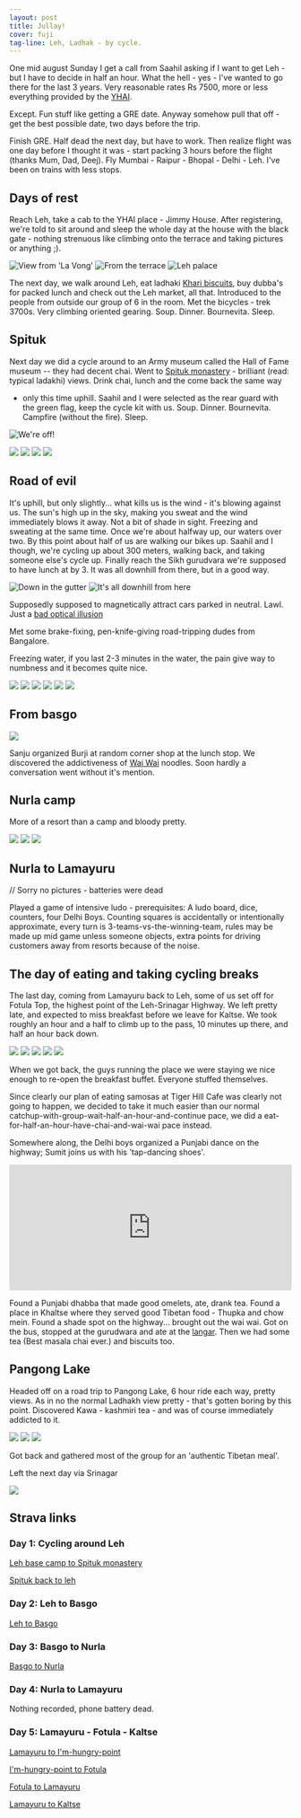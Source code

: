 ```yaml
---
layout: post
title: Jullay!
cover: fuji
tag-line: Leh, Ladhak - by cycle.
---
```


One mid august Sunday I get a call from Saahil asking if I want to get Leh -
but I have to decide in half an hour. What the hell - yes - I've wanted to go
there for the last 3 years. Very reasonable rates Rs 7500, more or less
everything provided by the [YHAI](http://yhaindia.org).

Except. Fun stuff like getting a GRE date. Anyway somehow pull that off - get
the best possible date, two days before the trip.

Finish GRE. Half dead the next day, but have to work. Then realize flight was
one day before I thought it was - start packing 3 hours before the flight
(thanks Mum, Dad, Deej). Fly Mumbai - Raipur - Bhopal - Delhi - Leh. I've been
on trains with less stops.

Days of rest
-----------

Reach Leh, take a cab to the YHAI place - Jimmy House. After registering, we're
told to sit around and sleep the whole day at the house with the black gate -
nothing strenuous like climbing onto the terrace and taking pictures or
anything ;).

![View from 'La Vong'](/images/leh/la-vong-view-teddy.jpg)
![From the terrace](/images/leh/la-vong-view-sunju-saahil.jpg)
![Leh palace](/images/leh/la-vong-leh-palace.jpg)

The next day, we walk around Leh, eat ladhaki [Khari biscuits][], buy dubba's
for packed lunch and  check out the Leh market, all that. Introduced to the
people from outside our group of 6 in the room. Met the bicycles - trek 3700s.
Very climbing oriented gearing. Soup. Dinner. Bournevita. Sleep.

[Khari biscuits]: http://www.google.com/search?q=khari+biscuit

Spituk
------

Next day we did a cycle around to an Army museum called the Hall of Fame museum
-- they had decent chai. Went to [Spituk monastery] - brilliant
(read: typical ladakhi) views. Drink chai, lunch and the come back the same way
- only this time uphill. Saahil and I were selected as the rear guard with the
green flag, keep the cycle kit with us. Soup. Dinner. Bournevita. Campfire
(without the fire). Sleep.

[Spituk monastery]: http://en.wikipedia.org/wiki/Spituk_Monastery

![We're off!](/images/leh/day-one-we-re-off.jpg)

![](/images/leh/spituk-pana-saahil-saif-arun.jpg)
![](/images/leh/spituk-view.jpg)
![](/images/leh/spituk-view-saahil-flags-drown.jpg)
![](/images/leh/spituk-view-saahil-flags.jpg)


Road of evil
------------

It's uphill, but only slightly... what kills us is the wind - it's blowing
against us. The sun's high up in the sky, making you sweat and the wind
immediately blows it away.  Not a bit of shade in sight. Freezing and sweating
at the same time. Once we're about halfway up, our waters over two. By this
point about half of us are walking our bikes up. Saahil and I though, we're
cycling up about 300 meters, walking back, and taking someone else's cycle up.
Finally reach the Sikh gurudvara we're supposed to have lunch at by 3. It was
all downhill from there, but in a good way. 

![Down in the gutter](/images/leh/road-of-evil.jpg)
![It's all downhill from here](/images/leh/all-downhill.jpg)

Supposedly supposed to magnetically attract cars parked in neutral. Lawl. Just
a [bad optical illusion][magnetic hill]

Met some brake-fixing, pen-knife-giving road-tripping dudes from Bangalore.

[magnetic hill]: http://en.wikipedia.org/wiki/Magnetic_hill

Freezing water, if you last 2-3 minutes in the water, the pain give way to
numbness and it becomes quite nice.

![](/images/leh/indus-banks-handlebar.jpg)
![](/images/leh/indus-banks-valley-view.jpg)
![](/images/leh/indus-chilling-on-the.jpg)
![](/images/leh/indus-pano.jpg)
![](/images/leh/indus-view-of-bridge.jpg)
![](/images/leh/indus-view-of.jpg)

<!-- Kids at basgo; ask Madhuri for pics -->

From basgo
----------

![](/images/leh/nurla-bus.jpg)

Sanju organized Burji at random corner shop at the lunch stop. We discovered
the addictiveness of [Wai Wai][] noodles. Soon hardly a conversation went
without it's mention.

[Wai Wai]: http://en.wikipedia.org/wiki/Wai_Wai_(food)

Nurla camp
----------

More of a resort than a camp and bloody pretty.

![](/images/leh/nurla-chilling-rocks.jpg)
![](/images/leh/nurla-sunrise-flags.jpg)
![](/images/leh/nurla-viewing-the-view.jpg)


Nurla to Lamayuru
-----------------

// Sorry no pictures - batteries were dead

Played a game of intensive ludo - prerequisites: A ludo board, dice, counters,
four Delhi Boys. Counting squares is accidentally or intentionally approximate,
every turn is 3-teams-vs-the-winning-team, rules may be made up mid game unless
someone objects, extra points for driving customers away from resorts because
of the noise.

The day of eating and taking cycling breaks
-------------------------------------------

The last day, coming from Lamayuru back to Leh, some of us set off for Fotula
Top, the highest point of the Leh-Srinagar Highway. We left pretty late, and
expected to miss breakfast before we leave for Kaltse. We took roughly an hour
and a half to climb up to the pass, 10 minutes up there, and half an hour back
down.

![](/images/leh/lamayuru-fotula-trippy-flags.jpg)
![](/images/leh/lamayuru-fotula-trippy-flags-w-people.jpg)
![](/images/leh/lamayuru-fotula-view.jpg)
![](/images/leh/lamayuru-fotula-view-saahil.jpg)
![](/images/leh/lamayuru-sumit-guardtower.jpg)

When we got back, the guys running the place we were staying we nice
enough to re-open the breakfast buffet. Everyone stuffed themselves.

Since clearly our plan of eating samosas at Tiger Hill Cafe was clearly not
going to happen, we decided to take it much easier than our normal
catchup-with-group-wait-half-an-hour-and-continue pace, we did a
eat-for-half-an-hour-have-chai-and-wai-wai pace instead.

Somewhere along, the Delhi boys organized a Punjabi dance on the highway; Sumit
joins us with his 'tap-dancing shoes'.

<iframe
    src="https://www.facebook.com/video/embed?video_id=10151941803272612"
    width="100%" height="224" frameborder="0">
</iframe>

Found a Punjabi dhabba that made good omelets, ate, drank tea. Found a place in
Khaltse where they served good Tibetan food - Thupka and chow mein. Found a
shade spot on the highway... brought out the wai wai.  Got on the bus, stopped
at the gurudwara and ate at the [langar][]. Then we had some tea (Best masala
chai ever.) and biscuits too.

[langar]: http://en.wikipedia.org/wiki/Langar_(Sikhism)

Pangong Lake
------------

Headed off on a road trip to Pangong Lake, 6 hour ride each way, pretty views.
As in no the normal Ladhakh view pretty - that's gotten boring by this point.
Discovered Kawa - kashmiri tea - and was of course immediately addicted to it. 

![](/images/leh/pangong-not-being-chased.jpg)
![](/images/leh/pangong-arun-view.jpg)
![](/images/leh/pangong-view-water.jpg)

Got back and gathered most of the  group for an 'authentic Tibetan meal'.

Left the next day via Srinagar

![](/images/leh/srinagar-boat-houses.jpg)

Strava links
------------

### Day 1: Cycling around Leh

[Leh base camp to Spituk monastery](http://www.strava.com/activities/83921515)

[Spituk back to leh](http://www.strava.com/activities/83921446)

### Day 2: Leh to Basgo

[Leh to Basgo](http://www.strava.com/activities/83921390)

### Day 3: Basgo to Nurla

[Basgo to Nurla](http://www.strava.com/activities/83921205)

### Day 4: Nurla to Lamayuru

Nothing recorded, phone battery dead.

### Day 5: Lamayuru - Fotula - Kaltse

[Lamayuru to I'm-hungry-point](http://www.strava.com/activities/83921016)

[I'm-hungry-point to Fotula](http://www.strava.com/activities/83920968)

[Fotula to Lamayuru](http://www.strava.com/activities/83920943)

[Lamayuru to Kaltse](http://www.strava.com/activities/83920924)

